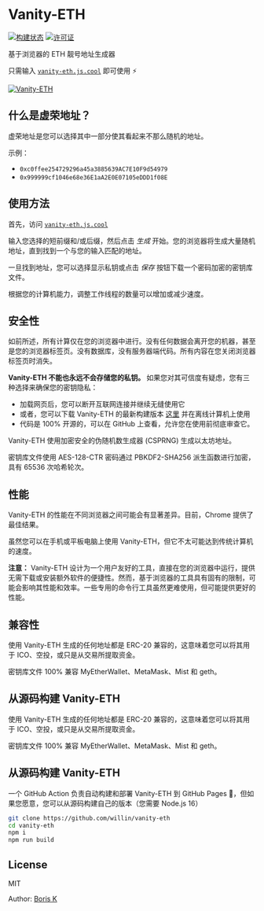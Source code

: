 # Vanity-ETH

[![构建状态](https://flat.badgen.net/github/checks/willin/vanity-eth?label=build)](https://github.com/willin/vanity-eth/actions/workflows/deploy.yml?query=branch%3Amaster)
[![许可证](https://flat.badgen.net/badge/license/MIT/cyan)](https://raw.githubusercontent.com/bokub/vanity-eth/master/LICENSE)

基于浏览器的 ETH 靓号地址生成器

只需输入 [`vanity-eth.js.cool`](https://vanity-eth.js.cool) 即可使用 ⚡️

[![Vanity-ETH](https://i.imgur.com/zmSLeBP.png)](https://vanity-eth.js.cool)

## 什么是虚荣地址？

虚荣地址是您可以选择其中一部分使其看起来不那么随机的地址。

示例：

-   `0xc0ffee254729296a45a3885639AC7E10F9d54979`
-   `0x999999cf1046e68e36E1aA2E0E07105eDDD1f08E`

## 使用方法

首先，访问 [`vanity-eth.js.cool`](https://vanity-eth.js.cool)

输入您选择的短前缀和/或后缀，然后点击 _生成_ 开始。您的浏览器将生成大量随机地址，直到找到一个与您的输入匹配的地址。

一旦找到地址，您可以选择显示私钥或点击 _保存_ 按钮下载一个密码加密的密钥库文件。

根据您的计算机能力，调整工作线程的数量可以增加或减少速度。

## 安全性

如前所述，所有计算仅在您的浏览器中进行。没有任何数据会离开您的机器，甚至是您的浏览器标签页。没有数据库，没有服务器端代码。所有内容在您关闭浏览器标签页时消失。

**Vanity-ETH 不能也永远不会存储您的私钥。** 如果您对其可信度有疑虑，您有三种选择来确保您的密钥隐私：

-   加载网页后，您可以断开互联网连接并继续无缝使用它
-   或者，您可以下载 Vanity-ETH 的最新构建版本 [这里](https://git.io/veth-dl) 并在离线计算机上使用
-   代码是 100% 开源的，可以在 GitHub 上查看，允许您在使用前彻底审查它。

Vanity-ETH 使用加密安全的伪随机数生成器 (CSPRNG) 生成以太坊地址。

密钥库文件使用 AES-128-CTR 密码通过 PBKDF2-SHA256 派生函数进行加密，具有 65536 次哈希轮次。

## 性能

Vanity-ETH 的性能在不同浏览器之间可能会有显著差异。目前，Chrome 提供了最佳结果。

虽然您可以在手机或平板电脑上使用 Vanity-ETH，但它不太可能达到传统计算机的速度。

**注意：** Vanity-ETH 设计为一个用户友好的工具，直接在您的浏览器中运行，提供无需下载或安装额外软件的便捷性。然而，基于浏览器的工具具有固有的限制，可能会影响其性能和效率。一些专用的命令行工具虽然更难使用，但可能提供更好的性能。

## 兼容性

使用 Vanity-ETH 生成的任何地址都是 ERC-20 兼容的，这意味着您可以将其用于 ICO、空投，或只是从交易所提取资金。

密钥库文件 100% 兼容 MyEtherWallet、MetaMask、Mist 和 geth。

## 从源码构建 Vanity-ETH

使用 Vanity-ETH 生成的任何地址都是 ERC-20 兼容的，这意味着您可以将其用于 ICO、空投，或只是从交易所提取资金。

密钥库文件 100% 兼容 MyEtherWallet、MetaMask、Mist 和 geth。

## 从源码构建 Vanity-ETH

一个 GitHub Action 负责自动构建和部署 Vanity-ETH 到 GitHub Pages 🤖，但如果您愿意，您可以从源码构建自己的版本（您需要 Node.js 16）

```sh
git clone https://github.com/willin/vanity-eth
cd vanity-eth
npm i
npm run build
```

## License

MIT

Author: [Boris K](https://github.com/bokub)
